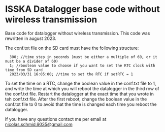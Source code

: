 # ISSKA Datalogger base code without wireless transmission
Base code for datalogger without wireless transmission. This code was rewritten in august 2023.

The conf.txt file on the SD card must have the following structure:
```
  300; //time step in seconds (must be either a multiple of 60, or it must be a divider of 60)
  1; //boolean value to choose if you want to set the RTC clock with time from SD card
  2023/03/31 16:05:00; //time to set the RTC if setRTC = 1
```

To set the time on a RTC, change the boolean value in the conf.txt file to 1, and write the time at which you will reboot the datalogger in the third row of the conf.txt file. Restart the datalogger at the exact time that you wrote in teh conf.txt file. After the first reboot, change the boolean value in the conf.txt file to 0 to avoid that the time is changed each time you reboot the datalogger.

If you have any questions contact me per email at nicolas.schmid.6035@gmail.com
